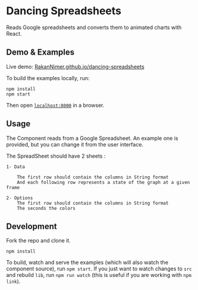 # Dancing Spreadsheets

Reads Google spreadsheets and converts them to animated charts with React.

## Demo & Examples

Live demo: [RakanNimer.github.io/dancing-spreadsheets](http://RakanNimer.github.io/dancing-spreadsheets/)

To build the examples locally, run:

```
npm install
npm start
```

Then open [`localhost:8000`](http://localhost:8000) in a browser.

## Usage

The Component reads from a Google Spreadsheet. An example one is provided, but you can change it from the user interface.

The SpreadSheet should have 2 sheets :

	1- Data

		The first row should contain the columns in String format
		And each following row represents a state of the graph at a given frame

	2- Options
		The first row should contain the columns in String format
		The seconds the colors 


## Development

Fork the repo and clone it.
```
npm install
```
To build, watch and serve the examples (which will also watch the component source), run `npm start`. If you just want to watch changes to `src` and rebuild `lib`, run `npm run watch` (this is useful if you are working with `npm link`).


